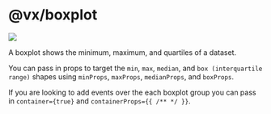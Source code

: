 # @vx/boxplot

<a title="@vx/boxplot npm downloads" href="https://www.npmjs.com/package/@vx/boxplot">
  <img src="https://img.shields.io/npm/dm/@vx/boxplot.svg?style=flat-square" />
</a>

A boxplot shows the minimum, maximum, and quartiles of a dataset.

You can pass in props to target the `min`, `max`, `median`, and `box (interquartile range)` shapes using `minProps`, `maxProps`, `medianProps`, and `boxProps`.

If you are looking to add events over the each boxplot group you can pass in `container={true}` and `containerProps={{ /** */ }}`.
